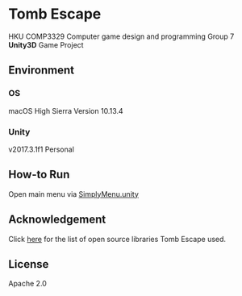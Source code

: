# Tomb Escape
HKU COMP3329 Computer game design and programming Group 7 **Unity3D** Game Project
## Environment
### OS
macOS High Sierra Version 10.13.4
### Unity
v2017.3.1f1 Personal
## How-to Run
Open main menu via [SimplyMenu.unity](/Assets/SimplyMenu.unity)
## Acknowledgement
Click [here](/CREDIT.md) for the list of open source libraries Tomb Escape used.
## License
Apache 2.0 
